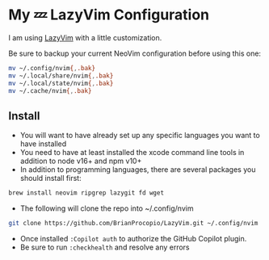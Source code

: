 # My 💤 LazyVim Configuration

I am using [LazyVim](https://github.com/LazyVim/LazyVim) with a little customization.

Be sure to backup your current NeoVim configuration before using this one:

```bash
mv ~/.config/nvim{,.bak}
mv ~/.local/share/nvim{,.bak}
mv ~/.local/state/nvim{,.bak}
mv ~/.cache/nvim{,.bak}
```

## Install

- You will want to have already set up any specific languages you want to have installed
- You need to have at least installed the xcode command line tools in addition to node v16+ and npm v10+
- In addition to programming languages, there are several packages you should install first:

```bash
brew install neovim ripgrep lazygit fd wget
```

- The following will clone the repo into ~/.config/nvim

```bash
git clone https://github.com/BrianProcopio/LazyVim.git ~/.config/nvim
```

- Once installed `:Copilot auth` to authorize the GitHub Copilot plugin.
- Be sure to run `:checkhealth` and resolve any errors
